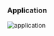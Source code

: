 ### Application

<img src="https://thumbs.dreamstime.com/z/applications-concept-laptop-screen-d-display-landing-page-closeup-view-modern-conference-room-background-toned-image-78980631.jpg" alt="application">